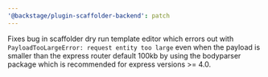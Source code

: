 ```yaml
---
'@backstage/plugin-scaffolder-backend': patch
---
```


Fixes bug in scaffolder dry run template editor which errors out with `PayloadTooLargeError: request entity too large` even when the payload is smaller than the express router default 100kb by using the bodyparser package which is recommended for express versions >= 4.0.
